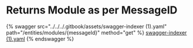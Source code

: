 # Returns Module as per MessageID

{% swagger src="../../../.gitbook/assets/swagger-indexer (1).yaml" path="/entities/modules/{messageId}" method="get" %}
[swagger-indexer (1).yaml](<../../../.gitbook/assets/swagger-indexer (1).yaml>)
{% endswagger %}
